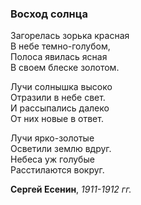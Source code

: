 ### Восход солнца
Загорелась зорька красная  
В небе темно-голубом,  
Полоса явилась ясная  
В своем блеске золотом.  

Лучи солнышка высоко  
Отразили в небе свет.  
И рассыпались далеко  
От них новые в ответ.  

Лучи ярко-золотые  
Осветили землю вдруг.  
Небеса уж голубые  
Расстилаются вокруг.  

**Сергей Есенин**, *1911-1912 гг.*